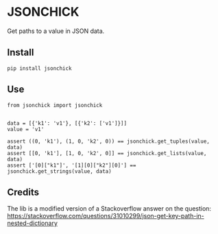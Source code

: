 # JSONCHICK
Get paths to a value in JSON data.

## Install
`pip install jsonchick`

## Use

```
from jsonchick import jsonchick


data = [{'k1': 'v1'}, [{'k2': ['v1']}]]
value = 'v1'

assert ((0, 'k1'), (1, 0, 'k2', 0)) == jsonchick.get_tuples(value, data)
assert [[0, 'k1'], [1, 0, 'k2', 0]] == jsonchick.get_lists(value, data)
assert ['[0]["k1"]', '[1][0]["k2"][0]'] == jsonchick.get_strings(value, data)
```

## Credits
The lib is a modified version of a Stackoverflow answer on the question:
https://stackoverflow.com/questions/31010299/json-get-key-path-in-nested-dictionary

